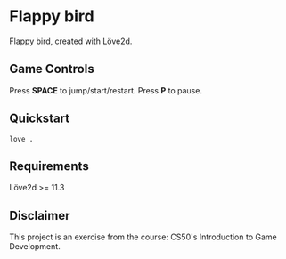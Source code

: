 # Flappy bird
Flappy bird, created with Löve2d.

## Game Controls
Press **SPACE** to jump/start/restart.
Press **P** to pause.


## Quickstart
```shell
love .
```

## Requirements
Löve2d >= 11.3

## Disclaimer
This project is an exercise from the course: CS50's Introduction to Game Development.
